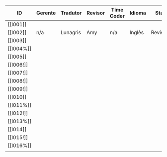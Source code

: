 | ID     | Gerente | Tradutor | Revisor | Time Coder | Idioma | Status    | Início     | Final | Págs./Tempo |
| ------ | ------- | -------- | ------- | ---------- | ------ | --------- | ---------- | ----- | ----------- |
| [[I001]] |         |          |         |            |        |           |            |       |             |
| [[I002]] | n/a     | Lunagris | Amy     | n/a        | Inglês | Revisando | 14/09/2022 |       | 2 págs.     |
| [[I003]] |         |          |         |            |        |           |            |       |             |
| [[I004%]] |         |          |         |            |        |           |            |       |             |
| [[I005]] |         |          |         |            |        |           |            |       |             |
| [[I006!]] |         |          |         |            |        |           |            |       |             |
| [[I007!]] |         |          |         |            |        |           |            |       |             |
| [[I008!]] |         |          |         |            |        |           |            |       |             |
| [[I009!]] |         |          |         |            |        |           |            |       |             |
| [[I010]] |         |          |         |            |        |           |            |       |             |
| [[I011%]] |         |          |         |            |        |           |            |       |             |
| [[I012!]] |         |          |         |            |        |           |            |       |             |
| [[I013%]] |         |          |         |            |        |           |            |       |             |
| [[I014]] |         |          |         |            |        |           |            |       |             |
| [[I015!]] |         |          |         |            |        |           |            |       |             |
| [[I016%]] |         |          |         |            |        |           |            |       |             |
|        |         |          |         |            |        |           |            |       |             |

